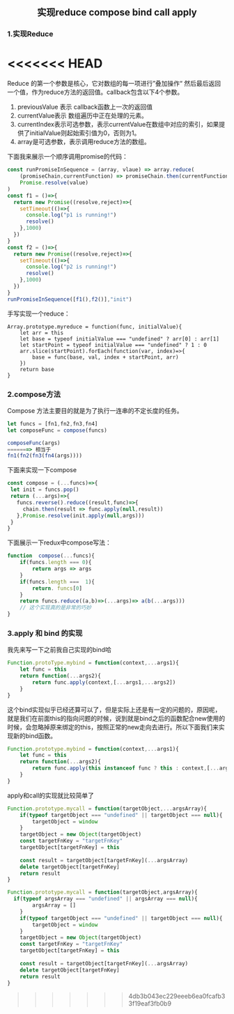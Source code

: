 <h2 align = "center">实现reduce compose bind call apply</h2>

### 1.实现Reduce

<<<<<<< HEAD
​	
=======
Reduce 的第一个参数是核心，它对数组的每一项进行”叠加操作“ 然后最后返回一个值，作为reduce方法的返回值。callback包含以下4个参数。

1. previousValue 表示 callback函数上一次的返回值
2. currentValue表示 数组遍历中正在处理的元素。
3. currentIndex表示可选参数，表示currentValue在数组中对应的索引，如果提供了initialValue则起始索引值为0，否则为1。
4. array是可选参数，表示调用reduce方法的数组。

下面我来展示一个顺序调用promise的代码：

```javascript
const runPromiseInSequence = (array, vlaue) => array.reduce(
	(promiseChain,currentFunction) => promiseChain.then(currentFunction),
	Promise.resolve(value)
)
const f1 = ()=>{
  return new Promise((resolve,reject)=>{
    setTimeout(()=>{
      console.log("p1 is running!")
      resolve()
    },1000)
  })
}
const f2 = ()=>{
  return new Promise((resolve,reject)=>{
    setTimeout(()=>{
      console.log("p2 is running!")
      resolve()
    },1000)
  })
}
runPromiseInSequence([f1(),f2()],"init")
```

手写实现一个reduce：

```
Array.prototype.myreduce = function(func, initialValue){
	let arr = this
	let base = typeof initialValue === "undefined" ? arr[0] : arr[1]
	let startPoint = typeof initialValue === "undefined" ? 1 : 0
	arr.slice(startPoint).forEach(function(var, index)=>{
		base = func(base, val, index + startPoint, arr)
	})
	return base	
}
```

### 2.compose方法

Compose 方法主要目的就是为了执行一连串的不定长度的任务。

```javascript
let funcs = [fn1,fn2,fn3,fn4]
let composeFunc = compose(funcs)

composeFunc(args)
=======> 相当于
fn1(fn2(fn3(fn4(args))))
```

下面来实现一下compose

```javascript
const compose = (...funcs)=>{
 let init = funcs.pop()
 return (...args)=>{
   funcs.reverse().reduce((result,func)=>{
     chain.then(result => func.apply(null,result))
   },Promise.resolve(init.apply(null,args)))
 }
}
```

下面展示一下redux中compose写法：

```javascript
function  compose(...funcs){
	if(funcs.length === 0){
		return args => args
	}
	if(funcs.length ===  1){
		return. funcs[0]
	}
	return funcs.reduce((a,b)=>(...args)=> a(b(...args)))
	// 这个实现真的是非常的巧妙
}
```

### 3.apply 和 bind 的实现

我先来写一下之前我自己实现的bind哈

```javascript
Function.protoType.mybind = function(context,...args1){
	let func = this
	return function(...args2){
		return func.apply(context,[...args1,...args2])
	}
}
```

这个bind实现似乎已经还算可以了，但是实际上还是有一定的问题的，原因呢，就是我们在前面this的指向问题的时候，说到就是bind之后的函数配合new使用的时候，会忽略掉原来绑定的this，按照正常的new走向去进行。所以下面我们来实现新的bind函数。

```javascript
Function.prototype.mybind = function(context,...args1){
	let func = this
	return function(...args2){
		return func.apply(this instanceof func ? this : context,[...args1,...args2])
	}
}
```

apply和call的实现就比较简单了

```javascript
Function.prototype.mycall = function(targetObject,...argsArray){
	if(typeof targetObject === "undefined" || targetObject === null){
		targetObject = window
	}
	targetObject = new Object(targetObject)
	const targetFnKey = "targetFnKey"
	targetObject[targetFnKey] = this
	
	const result = targetObject[targetFnKey](...argsArray)
	delete targetObject[targetFnKey]
	return result
}

Function.prototype.mycall = function(targetObject,argsArray){
  if(typeof argsArray === "undefined" || argsArray === null){
		argsArray = []
	}
	if(typeof targetObject === "undefined" || targetObject === null){
		targetObject = window
	}
	targetObject = new Object(targetObject)
	const targetFnKey = "targetFnKey"
	targetObject[targetFnKey] = this
	
	const result = targetObject[targetFnKey](...argsArray)
	delete targetObject[targetFnKey]
	return result
}
```
>>>>>>> 4db3b043ec229eeeb6ea0fcafb33f19eaf3fb0b9

